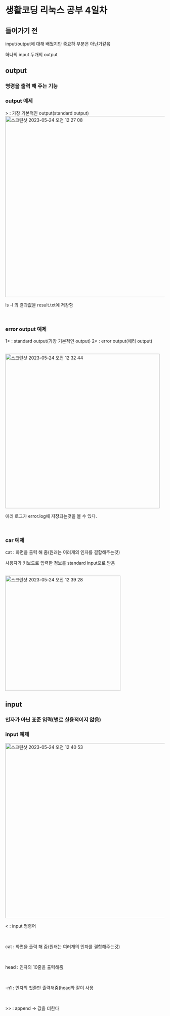 <h1>생활코딩 리눅스 공부 4일차</h1>

<h2>들어가기 전</h2>
input/output에 대해 배웠지만 중요하 부분은 아닌거같음

</br>

하나의 input 두개의 output


<h2>output</h2>
<h3>명령을 출력 해 주는 기능</h3>

<h3>output 예제</h3>
> : 가장 기본적인 output(standard output)

</br>

<img width="572" alt="스크린샷 2023-05-24 오전 12 27 08" src="https://github.com/DuHyeon2/LinuxStudy/assets/83499405/516c34c1-329d-4a84-92f8-e20894c67597">

</br>

ls -l 의 결과값을 result.txt에 저장함

</br>

<h3>error output 예제</h3>

1> : standard output(가장 기본적인 output)
2> : error output(에러 output)

</br>

<img width="488" alt="스크린샷 2023-05-24 오전 12 32 44" src="https://github.com/DuHyeon2/LinuxStudy/assets/83499405/c2ca0d8e-71bb-45de-868f-357ae9038e04">

</br>

에러 로그가 error.log에 저장되는것을 볼 수 있다.

</br>

<h3>car 예제</h3>
cat :  화면을 출력 해 줌(원래는 여러개의 인자를 결합해주는것)

</br>

사용자가 키보드로 입력한 정보를 standard input으로 받음

</br>

<img width="364" alt="스크린샷 2023-05-24 오전 12 39 28" src="https://github.com/DuHyeon2/LinuxStudy/assets/83499405/3db4790f-c0aa-49b8-b0a1-8707cdf4a1b4">

</br>


<h2>input</h2>

<h3>인자가 아닌 표준 입력(별로 실용적이지 않음)</h3>

<h3>input 예제</h3>

<img width="553" alt="스크린샷 2023-05-24 오전 12 40 53" src="https://github.com/DuHyeon2/LinuxStudy/assets/83499405/261b94ce-9f8a-4379-bdb4-903e44bf780e">

</br>

< : input 명령어

</br>

cat :  화면을 출력 해 줌(원래는 여러개의 인자를 결합해주는것)

</br>

head : 인자의 10줄을 출력해줌

</br>

-n1 : 인자의 첫줄만 출력해줌(head와 같이 사용

</br>

<a> >> : append -> 값을 더한다 </a>

